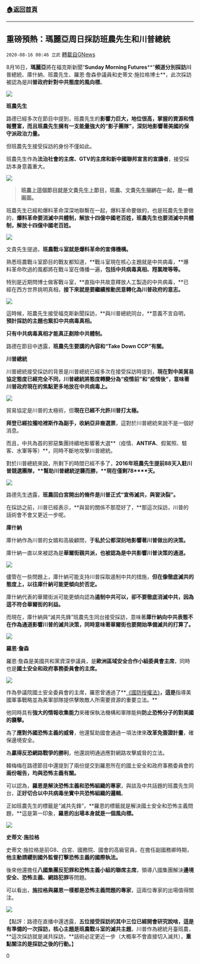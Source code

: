 ###  [:house:返回首頁](https://github.com/ourhimalayas/txt)
---

## 重磅預熱：瑪麗亞周日採訪班農先生和川普總統
`2020-08-16 00:46 立武` [轉載自GNews](https://gnews.org/zh-hant/298847/)

8月16日，**瑪麗亞**將在福克斯新聞“**Sunday Morning Futures****”**頻道分別採訪川**普總統、庫什納、班農先生、羅恩·詹森參議員和史蒂文·施拉格博士**，此次採訪被認為是**川普政府針對中共態度的風向標**。

![](https://s3.amazonaws.com/gnews-media-offload/wp-content/uploads/2020/08/16003307/6-5.png)

**班農先生**

路德已經多次在節目中提到，班農先生的**影響力巨大，地位很高，掌握的資源和情報豐富，**而且班農先生**擁有一支能量強大的“影子團隊”，深刻地影響著美國的保守派政治力量。**

但班農先生接受採訪的身份不僅如此。

班農先生作為**法治社會的主席、****GTV****的主席和新中國聯邦宣言的宣讀者**，接受採訪本身意義重大。

![](https://s3.amazonaws.com/gnews-media-offload/wp-content/uploads/2020/08/16003330/EZ5fU6dUwAElHj_-4.jpg)


> **班農上這個節目就是文貴先生上節目，班農、文貴先生捆綁在一起，是一體兩面。**


班農先生已經和爆料革命深深地聯繫在一起，爆料革命要做的，也是班農先生要做的，**爆料革命要消滅中共體制，解放十四億中國老百姓，班農先生也要消滅中共體制，解放十四億中國老百姓。**

![](https://s3.amazonaws.com/gnews-media-offload/wp-content/uploads/2020/08/16003339/%E6%89%B9%E6%B3%A8-2020-08-16-113951-2.png)

文貴先生提過，**班農戰斗室就是爆料革命的宣傳機構。**

熟悉班農戰斗室節目的戰友都知道，**戰斗室現在核心主題就是中共病毒，**爆料革命吹過的風都將在戰斗室在傳播一遍，**包括中共病毒真相、羥氯喹等等。**

特別是近期閆博士做客戰斗室，**直指中共故意釋放人工製造的中共病毒，**已經在西方世界挑明真相，**接下來就是要繼續推動民意轉化為川普政府的意志。**

![](https://s3.amazonaws.com/gnews-media-offload/wp-content/uploads/2020/08/16003419/%E6%89%B9%E6%B3%A8-2020-08-16-11392521-4.png)

這時候，班農先生接受福克斯新聞採訪，**與川普總統同台，**意義不言自明，**預計採訪的主題也緊扣中共病毒真相。**

**只有中共病毒真相才能真正剷除中共體制。**

路德在節目中透露，**班農先生要講的內容和“****Take Down CCP****”有關。**

**川普總統**

川普總統接受採訪的背景是川普總統已經多次在接受採訪時提到，**現在對中美貿易協定態度已經完全不同，**川普總統將態度轉變分為“疫情前”和“疫情後”，意味著**川普政府現在的焦點更多地放在中共病毒上。**

![](https://s3.amazonaws.com/gnews-media-offload/wp-content/uploads/2020/08/16003430/%E6%89%B9%E6%B3%A8-2020-08-16-1139251-4.png)

貿易協定是川普的太極術，但**現在已經不允許川普打太極。**

**拜登已經拉攏哈裡斯作為副手，收納亞非裔選票**，這對於川普總統來說不是一個好消息。

而且，中共為首的邪惡集團持續地影響著大選**（疫情、****ANTIFA****、假駕照、駭客、水軍等等）**，同時不斷地攻擊川普總統。

對於川普總統來說，所剩下的時間已經不多了，**2016****年班農先生提前****88****天入駐川普競選團隊，**幫助川普總統逆襲而勝，**現在僅剩****78****天。**

![](https://s3.amazonaws.com/gnews-media-offload/wp-content/uploads/2020/08/16003445/3-16.png)

路德先生透露，**班農回白宮開出的條件是川普正式“宣佈滅共，與習決裂”。**

在採訪之前，川普已經表示，**與習的關係不那麼好了，**那這次採訪，川普的話術會不會又更近一步呢。

**庫什納**

庫什納作為川普的女婿和高級顧問，**于私於公都深刻地影響著川普做出的決策。**

庫什納一直以來被認為是**華爾街親共派，**也被認為是**中共影響川普決策的通道。**

![](https://s3.amazonaws.com/gnews-media-offload/wp-content/uploads/2020/08/16004018/2-36.png)

儘管在一些問題上，庫什納可能支持川普採取遏制中共的措施，**但在像徹底滅共的態度上，以往庫什納可能更傾向於否定。**

庫什納代表的華爾街派可能更傾向認為**遏制中共可以，卻不要徹底消滅中共，因為這不符合華爾街的利益。**

而現在，庫什納與“滅共先鋒”班農先生同台接受採訪，意味著**庫什納向中共表態不在作為通道影響川普的滅共決策，同時意味著華爾街也要開始準備滅共的打算了。**

![](https://s3.amazonaws.com/gnews-media-offload/wp-content/uploads/2020/08/16003615/%E6%89%B9%E6%B3%A8-2020-08-16-1225309-3.png)

**羅恩·詹森**

羅恩·詹森是美國共和黨資深參議員，是**歐洲區域安全合作小組委員會主席**，同時也是**國土安全和政府事務委員會的主席。**

![](https://s3.amazonaws.com/gnews-media-offload/wp-content/uploads/2020/08/16002753/4-15.png)

作為參議院國土安全委員會的主席，羅恩曾通過了**[《國防授權法》](https://www.ronjohnsonforsenate.com/issues/national-security/)**，這是**指導美國軍事戰略並為美軍部隊提供擊敗敵人所需要資源的重要立法。**

他同時具有**強大的情報收集能力**來確保執法機構和軍隊能夠**防止恐怖分子的對美國的襲擊。**

為了**應對外國恐怖主義的威脅**，他還幫助國會通過一項法律來**改革免簽證計畫**，確保邊境安全。

為**贏得反恐網路戰爭的勝利**，他還説明通過應對網路攻擊威脅的立法。



韓梅梅在路德節目中還提到了兩份提交到羅恩所在的國土安全和政府事務委員會的**兩份報告，均與恐怖主義有關。**

可以認為，**羅恩是解決恐怖主義和恐怖組織的專家**，與談及中共話題的班農先生同台，**正好切合以中共病毒坐實中共恐怖組織的邏輯**。

正如班農先生的標籤是“滅共先鋒”，**羅恩的標籤就是解決國土安全和恐怖主義問題，**這是第一印象，**羅恩的出場本身就是一個風向標。**

![](https://s3.amazonaws.com/gnews-media-offload/wp-content/uploads/2020/08/16002718/5-11.png)

**史蒂文·施拉格**

史蒂文·施拉格是前G8、白宮、國務院、國會的高級官員，在擔任副國務卿時期，**他主動請纓到國外監督打擊恐怖主義的國際執法。**

後來他還擔任**八國集團反犯罪和恐怖主義小組的聯席主席**，領導八國集團解決**邊境安全、恐怖主義、網路犯罪**等問題。

可以看出，**施拉格與羅恩一樣都是恐怖主義問題的專家**，這兩位專家的出場值得關注。

![](https://s3.amazonaws.com/gnews-media-offload/wp-content/uploads/2020/08/16002657/EfaZSFyUEAI6zLa-3.jpg)

【點評：路德在直播中還透露，**五位接受採訪的其中三位已經開會研究說啥，**這是有準備的一次採訪，核心主題是**班農戰斗室的滅共主題**，川普作為總統月臺班農，**這次採訪就是滅共採訪，**話術必定更近一步（大概率不會直接切入滅共），**重點關注的是採訪之後的行動。**】

0

